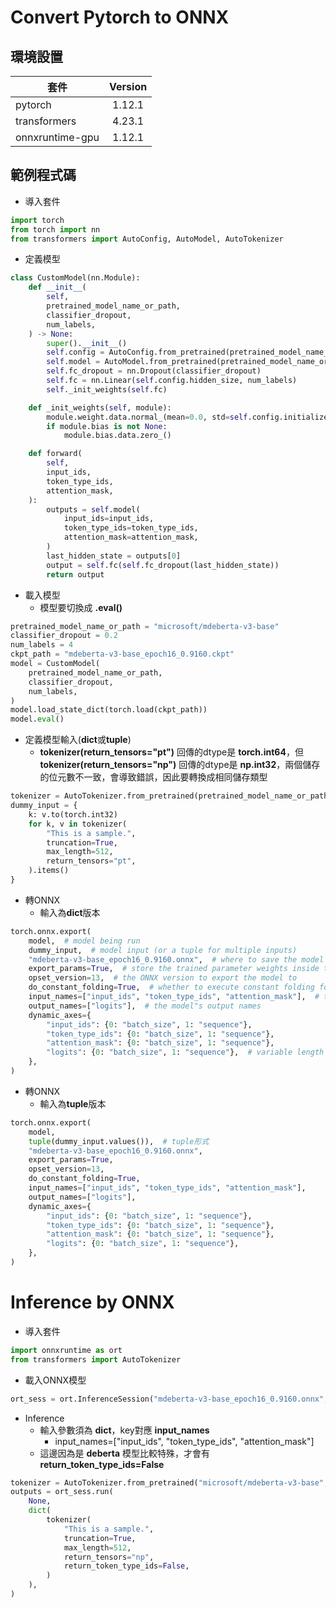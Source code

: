 # Convert Pytorch to ONNX
## 環境設置
| 套件 | Version |
| -------- | :--------: |
| pytorch | 1.12.1 |
| transformers | 4.23.1 |
| onnxruntime-gpu | 1.12.1 |
## 範例程式碼
+ 導入套件
```python
import torch
from torch import nn
from transformers import AutoConfig, AutoModel, AutoTokenizer
```
+ 定義模型
```python
class CustomModel(nn.Module):
    def __init__(
        self,
        pretrained_model_name_or_path,
        classifier_dropout,
        num_labels,
    ) -> None:
        super().__init__()
        self.config = AutoConfig.from_pretrained(pretrained_model_name_or_path)
        self.model = AutoModel.from_pretrained(pretrained_model_name_or_path, config=self.config)
        self.fc_dropout = nn.Dropout(classifier_dropout)
        self.fc = nn.Linear(self.config.hidden_size, num_labels)
        self._init_weights(self.fc)

    def _init_weights(self, module):
        module.weight.data.normal_(mean=0.0, std=self.config.initializer_range)
        if module.bias is not None:
            module.bias.data.zero_()

    def forward(
        self,
        input_ids,
        token_type_ids,
        attention_mask,
    ):
        outputs = self.model(
            input_ids=input_ids,
            token_type_ids=token_type_ids, 
            attention_mask=attention_mask,
        )
        last_hidden_state = outputs[0]
        output = self.fc(self.fc_dropout(last_hidden_state))
        return output
```
+ 載入模型
    + 模型要切換成 **.eval()**
```python
pretrained_model_name_or_path = "microsoft/mdeberta-v3-base"
classifier_dropout = 0.2
num_labels = 4
ckpt_path = "mdeberta-v3-base_epoch16_0.9160.ckpt"
model = CustomModel(
    pretrained_model_name_or_path,
    classifier_dropout,
    num_labels,
)
model.load_state_dict(torch.load(ckpt_path))
model.eval()
```
+ 定義模型輸入(**dict**或**tuple**)
    + **tokenizer(return_tensors="pt")** 回傳的dtype是 **torch.int64**，但**tokenizer(return_tensors="np")** 回傳的dtype是 **np.int32**，兩個儲存的位元數不一致，會導致錯誤，因此要轉換成相同儲存類型
```python
tokenizer = AutoTokenizer.from_pretrained(pretrained_model_name_or_path, truncation_side="left")
dummy_input = {
    k: v.to(torch.int32)
    for k, v in tokenizer(
        "This is a sample.",
        truncation=True,
        max_length=512,
        return_tensors="pt",
    ).items()
}
```
+ 轉ONNX
    + 輸入為**dict**版本
```python
torch.onnx.export(
    model,  # model being run
    dummy_input,  # model input (or a tuple for multiple inputs)
    "mdeberta-v3-base_epoch16_0.9160.onnx",  # where to save the model
    export_params=True,  # store the trained parameter weights inside the model file
    opset_version=13,  # the ONNX version to export the model to
    do_constant_folding=True,  # whether to execute constant folding for optimization
    input_names=["input_ids", "token_type_ids", "attention_mask"],  # the model"s input names
    output_names=["logits"],  # the model"s output names
    dynamic_axes={
        "input_ids": {0: "batch_size", 1: "sequence"},
        "token_type_ids": {0: "batch_size", 1: "sequence"},
        "attention_mask": {0: "batch_size", 1: "sequence"},
        "logits": {0: "batch_size", 1: "sequence"},  # variable length axes
    },
)
```
+ 轉ONNX
    + 輸入為**tuple**版本
```python
torch.onnx.export(
    model,
    tuple(dummy_input.values()),  # tuple形式
    "mdeberta-v3-base_epoch16_0.9160.onnx",
    export_params=True,
    opset_version=13,
    do_constant_folding=True,
    input_names=["input_ids", "token_type_ids", "attention_mask"],
    output_names=["logits"],
    dynamic_axes={
        "input_ids": {0: "batch_size", 1: "sequence"},
        "token_type_ids": {0: "batch_size", 1: "sequence"},
        "attention_mask": {0: "batch_size", 1: "sequence"},
        "logits": {0: "batch_size", 1: "sequence"},
    },
)
```
# Inference by ONNX
+ 導入套件
```python
import onnxruntime as ort
from transformers import AutoTokenizer
```
+  載入ONNX模型
```python
ort_sess = ort.InferenceSession("mdeberta-v3-base_epoch16_0.9160.onnx", providers=["CUDAExecutionProvider"]) 
```
+ Inference
    + 輸入參數須為 **dict**，key對應 **input_names**
        + input_names=["input_ids", "token_type_ids", "attention_mask"]
    + 這邊因為是 **deberta** 模型比較特殊，才會有 **return_token_type_ids=False**
```python
tokenizer = AutoTokenizer.from_pretrained("microsoft/mdeberta-v3-base", truncation_side='left')
outputs = ort_sess.run(
    None,
    dict(
        tokenizer(
            "This is a sample.",
            truncation=True,
            max_length=512,
            return_tensors="np",
            return_token_type_ids=False,
        )
    ),
)
```
